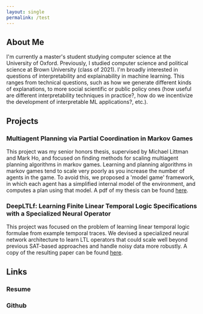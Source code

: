 ```yaml
---
layout: single
permalink: /test
---
```


## About Me
I'm currently a master's student studying computer science at the University of Oxford. Previously, I studied computer science and political science at Brown University (class of 2021). I'm broadly interested in questions of interpretability and explainability in machine learning. This ranges from technical questions, such as how we generate different kinds of explanations, to more social scientific or public policy ones (how useful are different interpretability techniques in practice?, how do we incentivize the development of interpretable ML applications?, etc.).
## Projects
### Multiagent Planning via Partial Coordination in Markov Games
This project was my senior honors thesis, supervised by Michael Littman and Mark Ho, and focused on finding methods for scaling multiagent planning algorithms in markov games. Learning and planning algorithms in markov games tend to scale very poorly as you increase the number of agents in the game. To avoid this, we proposed a 'model game' framework, in which each agent has a simplified internal model of the environment, and computes a plan using that model. A pdf of my thesis can be found [here](/assets/pdfs/Thesis.pdf).
### DeepLTLf: Learning Finite Linear Temporal Logic Specifications with a Specialized Neural Operator
This project was focused on the problem of learning linear temporal logic formulae from example temporal traces. We devised a specialized neural network architecture to learn LTL operators that could scale well beyond previous SAT-based approaches and handle noisy data more robustly. A copy of the resulting paper can be found [here](https://arxiv.org/abs/2111.04147).
## Links
### Resume
### Github 
